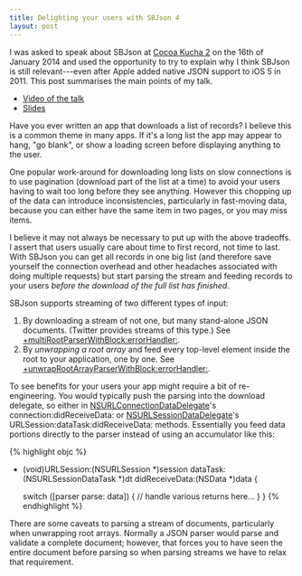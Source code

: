 ```yaml
---
title: Delighting your users with SBJson 4
layout: post
---
```


I was asked to speak about SBJson at
[Cocoa Kucha 2](http://blog.cocoapods.org/Cocoa-Kucha-2/) on the 16th
of January 2014 and used the opportunity to try to explain why I think
SBJson is still relevant---even after Apple added native JSON support
to iOS 5 in 2011. This post summarises the main points of my talk.

* [Video of the talk](https://vimeo.com/86478323)
* [Slides](https://speakerdeck.com/stig/delighting-your-users-with-sbjson-4)

Have you ever written an app that downloads a list of records? I
believe this is a common theme in many apps. If it's a long list the
app may appear to hang, "go blank", or show a loading screen before
displaying anything to the user.

One popular work-around for downloading long lists on slow connections
is to use pagination (download part of the list at a time) to avoid
your users having to wait too long before they see anything. However
this chopping up of the data can introduce inconsistencies,
particularly in fast-moving data, because you can either have the same
item in two pages, or you may miss items.

I believe it may not always be necessary to put up with the above
tradeoffs. I assert that users usually care about time to first
record, not time to last. With SBJson you can get all records in one
big list (and therefore save yourself the connection overhead and
other headaches associated with doing multiple requests) but start
parsing the stream and feeding records to your users *before the
download of the full list has finished*.

SBJson supports streaming of two different types of input:

1. By downloading a stream of not one, but many stand-alone JSON
   documents. (Twitter provides streams of this type.) See
   [+multiRootParserWithBlock:errorHandler:][].
2. By *unwrapping a root array* and feed every top-level element
   inside the root to your application, one by one. See
   [+unwrapRootArrayParserWithBlock:errorHandler:][].

[+multiRootParserWithBlock:errorHandler:]: http://cocoadocs.org/docsets/SBJson/4.0.0/Classes/SBJson4Parser.html#//api/name/multiRootParserWithBlock:errorHandler:
[+unwrapRootArrayParserWithBlock:errorHandler:]: http://cocoadocs.org/docsets/SBJson/4.0.0/Classes/SBJson4Parser.html#//api/name/unwrapRootArrayParserWithBlock:errorHandler:

To see benefits for your users your app might require a bit of
re-engineering. You would typically push the parsing into the download
delegate, so either in [NSURLConnectionDataDelegate][]'s
connection:didReceiveData: or [NSURLSessionDataDelegate][]'s
URLSession:dataTask:didReceiveData: methods. Essentially you feed data
portions directly to the parser instead of using an accumulator like
this:

[NSURLConnectionDataDelegate]: https://developer.apple.com/library/mac/documentation/Foundation/Reference/NSURLConnectionDataDelegate_protocol/Reference/Reference.html
[NSURLSessionDataDelegate]: https://developer.apple.com/library/ios/documentation/Foundation/Reference/NSURLSessionDataDelegate_protocol/Reference/Reference.html


{% highlight objc %}
- (void)URLSession:(NSURLSession *)session
          dataTask:(NSURLSessionDataTask *)dt
    didReceiveData:(NSData *)data {

    switch ([parser parse: data]) {
       // handle various returns here…
   }
}
{% endhighlight %}

There are some caveats to parsing a stream of documents, particularly
when unwrapping root arrays. Normally a JSON parser would parse and
validate a complete document; however, that forces you to have seen
the entire document before parsing so when parsing streams we have to
relax that requirement.
